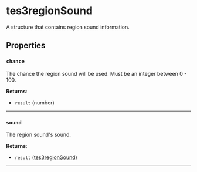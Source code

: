 # tes3regionSound

A structure that contains region sound information.

## Properties

### `chance`

The chance the region sound will be used. Must be an integer between 0 - 100.

**Returns**:

* `result` (number)

***

### `sound`

The region sound's sound.

**Returns**:

* `result` ([tes3regionSound](../../types/tes3regionSound))

***

